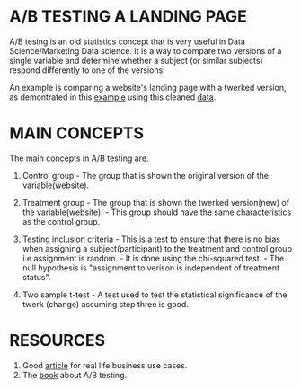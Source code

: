 # A/B TESTING A LANDING PAGE

A/B tesing is an old statistics concept that is very useful in Data Science/Marketing Data science.
It is a way to compare two versions of a single variable and determine whether a subject (or similar subjects) respond differently to one of the versions.

An example is comparing a website's landing page with a twerked version, as demontrated in this [example](https://github.com/KevinLolochum/A-B-Testing/blob/main/A_B_testing_a_landing_page.ipynb) using this cleaned [data](https://github.com/KevinLolochum/A-B-Testing/blob/main/abtest.csv).

# MAIN CONCEPTS

The main concepts in A/B testing are.
1. Control group - The group that is shown the original version of the variable(website).
2. Treatment group - The group that is shown the twerked version(new) of the variable(website).
                   - This group should have the same characteristics as the control group.
3. Testing inclusion criteria - This is a test to ensure that there is no bias when assigning a subject(participant) to the
                                treatment and control group i.e assignment is random.
                              - It is done using the chi-squared test.
                              - The null hypothesis is "assignment to verison is independent of treatment status".
                              
4. Two sample t-test - A test used to test the statistical significance of the twerk (change) assuming step three is good.

# RESOURCES
1. Good [article](https://www.datasciencecentral.com/profiles/blogs/a-b-testing-in-one-picture) for real life business use cases.
2. The [book](https://www.oreilly.com/library/view/ab-testing-the/9781118536094/) about A/B testing.
